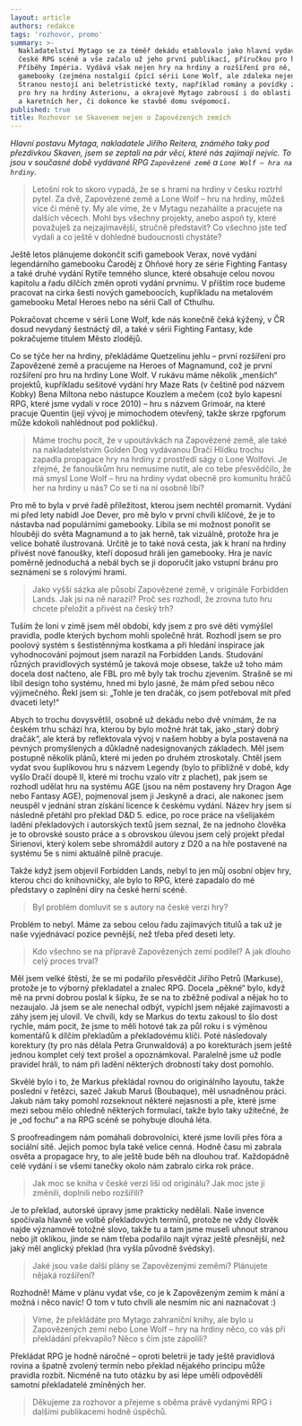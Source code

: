 ```yaml
---
layout: article
authors: redakce
tags: 'rozhovor, promo'
summary: >-
  Nakladatelství Mytago se za téměř dekádu etablovalo jako hlavní vydavatel na
  české RPG scéně a vše začalo už jeho první publikací, příručkou pro hru
  Příběhy Impéria. Vydává však nejen hry na hrdiny a rozšíření pro ně, ale také
  gamebooky (zejména nostalgií čpící sérii Lone Wolf, ale zdaleka nejen tu).
  Stranou nestojí ani beletristické texty, například romány a povídky ze světa
  pro hry na hrdiny Asterionu, a okrajově Mytago zabrousí i do oblasti deskových
  a karetních her, či dokonce ke stavbě domu svépomocí.
published: true
title: Rozhovor se Skavenem nejen o Zapovězených zemích
---
```


_Hlavní postavu Mytaga, nakladatele Jiřího Reitera, známého taky pod přezdívkou Skaven, jsem se zeptali na pár věcí, které nás zajímají nejvíc. To jsou v současné době vydávané RPG `Zapovězené země` a `Lone Wolf – hra na hrdiny`._

>Letošní rok to skoro vypadá, že se s hrami na hrdiny v česku roztrhl pytel. Za dvě, Zapovězené země a Lone Wolf – hru na hrdiny, můžeš více či méně ty. My ale víme, že v Mytagu nezahálíte a pracujete na dalších věcech. Mohl bys všechny projekty, anebo aspoň ty, které považuješ za nejzajímavější, stručně představit? Co všechno jste teď vydali a co ještě v dohledné budoucnosti chystáte?

Ještě letos plánujeme dokončit scifi gamebook Verax, nové vydání legendárního gamebooku Čaroděj z Ohňové hory ze série Fighting Fantasy a také druhé vydání Rytíře temného slunce, které obsahuje celou novou kapitolu a řadu dílčích změn oproti vydání prvnímu. V příštím roce budeme pracovat na cirka šesti nových gameboocích, kupříkladu na metalovém gamebooku Metal Heroes nebo na sérii Call of Cthulhu.

Pokračovat chceme v sérii Lone Wolf, kde nás konečně čeká kýžený, v ČR dosud nevydaný šestnáctý díl, a také v sérii Fighting Fantasy, kde pokračujeme titulem Město zlodějů.

Co se týče her na hrdiny, překládáme Quetzelinu jehlu – první rozšíření pro Zapovězené země a pracujeme na Heroes of Magnamund, což je první rozšíření pro hru na hrdiny Lone Wolf. V rukávu máme několik „menších“ projektů, kupříkladu sešitové vydání hry Maze Rats (v češtině pod názvem Kobky) Bena Miltona nebo nástupce Kouzlem a mečem (což bylo kapesní RPG, které jsme vydali v roce 2010) – hru s názvem Grimoár, na které pracuje Quentin (její vývoj je mimochodem otevřený, takže skrze rpgforum může kdokoli nahlédnout pod pokličku).

>Máme trochu pocit, že v upoutávkách na Zapovězené země, ale také na nakladatelstvím Golden Dog vydávanou Dračí Hlídku trochu zapadla propagace hry na hrdiny z prostředí ságy o Lone Wolfovi. Je zřejmé, že fanouškům hru nemusíme nutit, ale co tebe přesvědčilo, že má smysl Lone Wolf – hru na hrdiny vydat obecně pro komunitu hráčů her na hrdiny u nás? Co se ti na ní osobně líbí?


Pro mě to byla v prvé řadě příležitost, kterou jsem nechtěl promarnit. Vydání mi před lety nabídl Joe Dever, pro mě bylo v první chvíli klíčové, že je to nástavba nad populárními gamebooky. Líbila se mi možnost ponořit se hlouběji do světa Magnamund a to jak herně, tak vizuálně, protože hra je velice bohatě ilustrovaná. Určitě je to také nová cesta, jak k hraní na hrdiny přivést nové fanoušky, kteří doposud hráli jen gamebooky. Hra je navíc poměrně jednoduchá a nebál bych se ji doporučit jako vstupní bránu pro seznámení se s rolovými hrami.

>Jako vyšší sázka ale působí Zapovězené země, v originále Forbidden Lands. Jak jsi na ně narazil? Proč ses rozhodl, že zrovna tuto hru chcete přeložit a přivést na český trh?

Tuším že loni v zimě jsem měl období, kdy jsem z pro své děti vymýšlel pravidla, podle kterých bychom mohli společně hrát. Rozhodl jsem se pro poolový systém s šestistěnnýma kostkama a při hledání inspirace jak vyhodnocování pojmout jsem narazil na Forbidden Lands. Studování různých pravidlových systémů je taková moje obsese, takže už toho mám docela dost načteno, ale FBL pro mě byly tak trochu zjevením. Strašně se mi líbil design toho systému, hned mi bylo jasné, že mám před sebou něco výjimečného. Řekl jsem si: „Tohle je ten dračák, co jsem potřeboval mít před dvaceti lety!“

Abych to trochu dovysvětlil, osobně už dekádu nebo dvě vnímám, že na českém trhu schází hra, kterou by bylo možné hrát tak, jako „starý dobrý dračák“, ale která by reflektovala vývoj v našem hobby a byla postavená na pevných promyšlených a důkladně nadesignovaných základech. Měl jsem postupně několik plánů, které mi jeden po druhém ztroskotaly. Chtěl jsem vydat svou šuplíkovou hru s názvem Legendy (bylo to přibližně v době, kdy vyšlo Dračí doupě II, které mi trochu vzalo vítr z plachet), pak jsem se rozhodl udělat hru na systému AGE (jsou na něm postaveny hry Dragon Age nebo Fantasy AGE), pojmenoval jsem ji Jeskyně a draci, ale nakonec jsem neuspěl v jednání stran získání licence k českému vydání. Název hry jsem si následně přetáhl pro překlad D&D 5. edice, po roce práce na všelijakém ladění překladových i autorských textů jsem seznal, že na jednoho člověka je to obrovské sousto práce a s obrovskou úlevou jsem celý projekt předal Sirienovi, který kolem sebe shromáždil autory z D20 a na hře postavené na systému 5e s nimi aktuálně pilně pracuje.

Takže když jsem objevil Forbidden Lands, nebyl to jen můj osobní objev hry, kterou chci do knihovničky, ale bylo to RPG, které zapadalo do mé představy o zaplnění díry na české herní scéně.

>Byl problém domluvit se s autory na české verzi hry?

Problém to nebyl. Máme za sebou celou řadu zajímavých titulů a tak už je naše vyjednávací pozice pevnější, než třeba před deseti lety. 

>Kdo všechno se na přípravě Zapovězených zemí podílel? A jak dlouho celý proces trval?

Měl jsem velké štěstí, že se mi podařilo přesvědčit Jiřího Petrů (Markuse), protože je to výborný překladatel a znalec RPG. Docela „pěkné“ bylo, když mě na první dobrou poslal k šípku, že se na to zběžně podíval a nějak ho to nezaujalo. Já jsem se ale nenechal odbýt, vypíchl jsem nějaké zajímavosti a záhy jsem jej ulovil. Ve chvíli, kdy se Markus do textu zakousl to šlo dost rychle, mám pocit, že jsme to měli hotové tak za půl roku i s výměnou komentářů k dílčím překladům a překladovému klíči. Poté následovaly korektury (ty pro nás dělala Petra Grunwaldová) a po korekturách jsem ještě jednou komplet celý text prošel a opoznámkoval. Paralelně jsme už podle pravidel hráli, to nám při ladění některých drobností taky dost pomohlo.

Skvělé bylo i to, že Markus překládal rovnou do originálního layoutu, takže poslední v řetězci, sazeč Jakub Maruš (Boubaque), měl usnadněnou práci. Jakub nám taky pomohl rozseknout některé nejasnosti a pře, které jsme mezi sebou mělo ohledně některých formulací, takže bylo taky užitečné, že je „od fochu“ a na RPG scéně se pohybuje dlouhá léta.

S proofreadingem nám pomáhali dobrovolníci, které jsme lovili přes fóra a sociální sítě. Jejich pomoc byla také velice cenná. Hodně času mi zabrala osvěta a propagace hry, to ale ještě bude běh na dlouhou trať. Každopádně celé vydání i se všemi tanečky okolo nám zabralo cirka rok práce. 

>Jak moc se kniha v české verzi liší od originálu? Jak moc jste ji změnili, doplnili nebo rozšířili?

Je to překlad, autorské úpravy jsme prakticky nedělali. Naše invence spočívala hlavně ve volbě překladových termínů, protože ne vždy člověk najde významově totožné slovo, takže tu a tam jsme museli uhnout stranou nebo jít oklikou, jinde se nám třeba podařilo najít výraz ještě přesnější, než jaký měl anglický překlad (hra vyšla původně švédsky).

>Jaké jsou vaše další plány se Zapovězenými zeměmi? Plánujete nějaká rozšíření?

Rozhodně! Máme v plánu vydat vše, co je k Zapovězeným zemím k mání a možná i něco navíc! O tom v tuto chvíli ale nesmím nic ani naznačovat :)

>Víme, že překládáte pro Mytago zahraniční knihy, ale bylo u Zapovězených zemí nebo Lone Wolf – hry na hrdiny něco, co vás při překládání překvapilo? Něco s čím jste zápolili?

Překládat RPG je hodně náročné – oproti beletrii je tady ještě pravidlová rovina a špatně zvolený termín nebo překlad nějakého principu může pravidla rozbít. Nicméně na tuto otázku by asi lépe uměli odpověděli samotní překladatelé zmíněných her. 

>Děkujeme za rozhovor a přejeme s oběma právě vydanými RPG i dalšími publikacemi hodně úspěchů.
